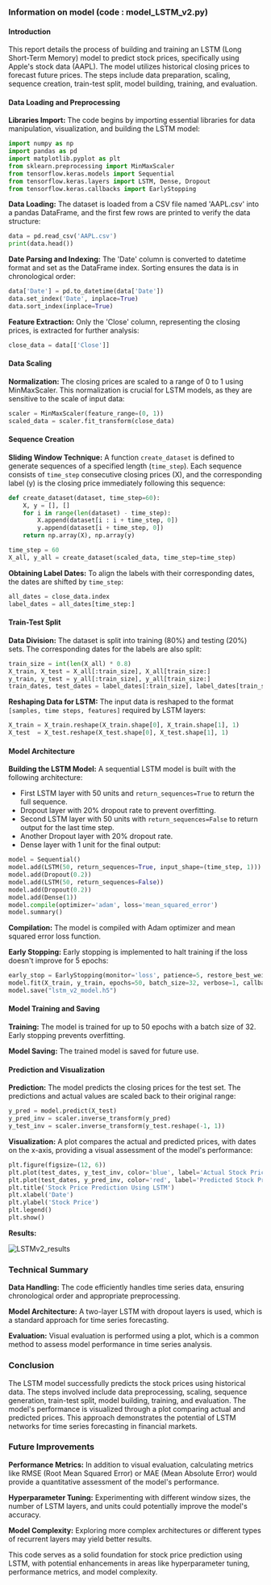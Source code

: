 ### Information on model (code : model_LSTM_v2.py)
#### Introduction
This report details the process of building and training an LSTM (Long Short-Term Memory) model to predict stock prices, specifically using Apple's stock data (AAPL). The model utilizes historical closing prices to forecast future prices. The steps include data preparation, scaling, sequence creation, train-test split, model building, training, and evaluation.

#### Data Loading and Preprocessing

**Libraries Import:**
The code begins by importing essential libraries for data manipulation, visualization, and building the LSTM model:
```python
import numpy as np
import pandas as pd
import matplotlib.pyplot as plt
from sklearn.preprocessing import MinMaxScaler
from tensorflow.keras.models import Sequential
from tensorflow.keras.layers import LSTM, Dense, Dropout
from tensorflow.keras.callbacks import EarlyStopping
```

**Data Loading:**
The dataset is loaded from a CSV file named 'AAPL.csv' into a pandas DataFrame, and the first few rows are printed to verify the data structure:
```python
data = pd.read_csv('AAPL.csv')
print(data.head())
```

**Date Parsing and Indexing:**
The 'Date' column is converted to datetime format and set as the DataFrame index. Sorting ensures the data is in chronological order:
```python
data['Date'] = pd.to_datetime(data['Date'])
data.set_index('Date', inplace=True)
data.sort_index(inplace=True)
```

**Feature Extraction:**
Only the 'Close' column, representing the closing prices, is extracted for further analysis:
```python
close_data = data[['Close']]
```

#### Data Scaling

**Normalization:**
The closing prices are scaled to a range of 0 to 1 using MinMaxScaler. This normalization is crucial for LSTM models, as they are sensitive to the scale of input data:
```python
scaler = MinMaxScaler(feature_range=(0, 1))
scaled_data = scaler.fit_transform(close_data)
```

#### Sequence Creation

**Sliding Window Technique:**
A function `create_dataset` is defined to generate sequences of a specified length (`time_step`). Each sequence consists of `time_step` consecutive closing prices (X), and the corresponding label (y) is the closing price immediately following this sequence:
```python
def create_dataset(dataset, time_step=60):
    X, y = [], []
    for i in range(len(dataset) - time_step):
        X.append(dataset[i : i + time_step, 0])
        y.append(dataset[i + time_step, 0])
    return np.array(X), np.array(y)

time_step = 60
X_all, y_all = create_dataset(scaled_data, time_step=time_step)
```

**Obtaining Label Dates:**
To align the labels with their corresponding dates, the dates are shifted by `time_step`:
```python
all_dates = close_data.index
label_dates = all_dates[time_step:]
```

#### Train-Test Split

**Data Division:**
The dataset is split into training (80%) and testing (20%) sets. The corresponding dates for the labels are also split:
```python
train_size = int(len(X_all) * 0.8)
X_train, X_test = X_all[:train_size], X_all[train_size:]
y_train, y_test = y_all[:train_size], y_all[train_size:]
train_dates, test_dates = label_dates[:train_size], label_dates[train_size:]
```

**Reshaping Data for LSTM:**
The input data is reshaped to the format `[samples, time steps, features]` required by LSTM layers:
```python
X_train = X_train.reshape(X_train.shape[0], X_train.shape[1], 1)
X_test  = X_test.reshape(X_test.shape[0], X_test.shape[1], 1)
```

#### Model Architecture

**Building the LSTM Model:**
A sequential LSTM model is built with the following architecture:
- First LSTM layer with 50 units and `return_sequences=True` to return the full sequence.
- Dropout layer with 20% dropout rate to prevent overfitting.
- Second LSTM layer with 50 units with `return_sequences=False` to return output for the last time step.
- Another Dropout layer with 20% dropout rate.
- Dense layer with 1 unit for the final output:
```python
model = Sequential()
model.add(LSTM(50, return_sequences=True, input_shape=(time_step, 1)))
model.add(Dropout(0.2))
model.add(LSTM(50, return_sequences=False))
model.add(Dropout(0.2))
model.add(Dense(1))
model.compile(optimizer='adam', loss='mean_squared_error')
model.summary()
```

**Compilation:**
The model is compiled with Adam optimizer and mean squared error loss function.

**Early Stopping:**
Early stopping is implemented to halt training if the loss doesn't improve for 5 epochs:
```python
early_stop = EarlyStopping(monitor='loss', patience=5, restore_best_weights=True)
model.fit(X_train, y_train, epochs=50, batch_size=32, verbose=1, callbacks=[early_stop])
model.save("lstm_v2_model.h5")
```

#### Model Training and Saving

**Training:**
The model is trained for up to 50 epochs with a batch size of 32. Early stopping prevents overfitting.

**Model Saving:**
The trained model is saved for future use.

#### Prediction and Visualization

**Prediction:**
The model predicts the closing prices for the test set. The predictions and actual values are scaled back to their original range:
```python
y_pred = model.predict(X_test)
y_pred_inv = scaler.inverse_transform(y_pred)
y_test_inv = scaler.inverse_transform(y_test.reshape(-1, 1))
```

**Visualization:**
A plot compares the actual and predicted prices, with dates on the x-axis, providing a visual assessment of the model's performance:
```python
plt.figure(figsize=(12, 6))
plt.plot(test_dates, y_test_inv, color='blue', label='Actual Stock Price')
plt.plot(test_dates, y_pred_inv, color='red', label='Predicted Stock Price')
plt.title('Stock Price Prediction Using LSTM')
plt.xlabel('Date')
plt.ylabel('Stock Price')
plt.legend()
plt.show()
```
**Results:**

![LSTMv2_results](https://github.com/user-attachments/assets/c3491798-cc5c-4e6b-86c6-1c78d25a9c4b)


### Technical Summary

**Data Handling:**
The code efficiently handles time series data, ensuring chronological order and appropriate preprocessing.

**Model Architecture:**
A two-layer LSTM with dropout layers is used, which is a standard approach for time series forecasting.

**Evaluation:**
Visual evaluation is performed using a plot, which is a common method to assess model performance in time series analysis.

### Conclusion

The LSTM model successfully predicts the stock prices using historical data. The steps involved include data preprocessing, scaling, sequence generation, train-test split, model building, training, and evaluation. The model's performance is visualized through a plot comparing actual and predicted prices. This approach demonstrates the potential of LSTM networks for time series forecasting in financial markets.

### Future Improvements

**Performance Metrics:**
In addition to visual evaluation, calculating metrics like RMSE (Root Mean Squared Error) or MAE (Mean Absolute Error) would provide a quantitative assessment of the model's performance.

**Hyperparameter Tuning:**
Experimenting with different window sizes, the number of LSTM layers, and units could potentially improve the model's accuracy.

**Model Complexity:**
Exploring more complex architectures or different types of recurrent layers may yield better results.

This code serves as a solid foundation for stock price prediction using LSTM, with potential enhancements in areas like hyperparameter tuning, performance metrics, and model complexity.

